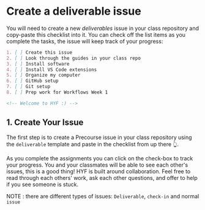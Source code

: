 # Create a deliverable issue

You will need to create a new _deliverables_ issue in your class repository and
copy-paste this checklist into it. You can check off the list items as you
complete the tasks, the issue will keep track of your progress:

```markdown
1. [ ] Create this issue
2. [ ] Look through the guides in your class repo
3. [ ] Install software
4. [ ] Install VS Code extensions
5. [ ] Organize my computer
6. [ ] GitHub setup
7. [ ] Git setup
8. [ ] Prep work for Workflows Week 1

<!-- Welcome to HYF :) -->
```

## 1. Create Your Issue

The first step is to create a Precourse issue in your class repository using the
`deliverable` template and paste in the checklist from up there 👆.

As you complete the assignments you can click on the check-box to track your
progress. You and your classmates will be able to see each other's issues, this
is a good thing! HYF is built around collaboration. Feel free to read through
each others' work, ask each other questions, and offer to help if you see
someone is stuck.

NOTE : there are different types of issues: `Deliverable`, `check-in` and normal
`issue`
